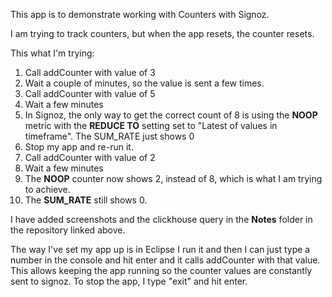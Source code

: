 This app is to demonstrate working with Counters with Signoz.

I am trying to track counters, but when the app resets, the counter resets.

This what I'm trying:  

1. Call addCounter with value of 3
2. Wait a couple of minutes, so the value is sent a few times.
3. Call addCounter with value of 5
4. Wait a few minutes
5. In Signoz, the only way to get the correct count of 8 is using the **NOOP** metric with the **REDUCE TO** setting set to "Latest of values in timeframe". The SUM_RATE just shows 0
6. Stop my app and re-run it.
7. Call addCounter with value of 2
8. Wait a few minutes
9. The **NOOP** counter now shows 2, instead of 8, which is what I am trying to achieve.
10. The **SUM_RATE** still shows 0.

I have added screenshots and the clickhouse query in the **Notes** folder in the repository linked above.

The way I've set my app up is in Eclipse I run it and then I can just type a number in the console and hit enter and it calls addCounter with that value.
This allows keeping the app running so the counter values are constantly sent to signoz.
To stop the app, I type "exit" and hit enter.

